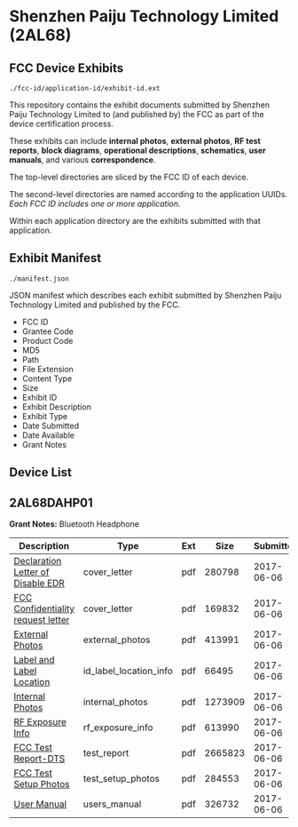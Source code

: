 # Shenzhen Paiju Technology Limited (2AL68)
## FCC Device Exhibits

```
./fcc-id/application-id/exhibit-id.ext
```

This repository contains the exhibit documents submitted by Shenzhen Paiju Technology Limited to (and published by) the FCC as part of the device certification process.

These exhibits can include **internal photos**, **external photos**, **RF test reports**, **block diagrams**, **operational descriptions**, **schematics**, **user manuals**, and various **correspondence**.

The top-level directories are sliced by the FCC ID of each device.

The second-level directories are named according to the application UUIDs. *Each FCC ID includes one or more application.*

Within each application directory are the exhibits submitted with that application. 

## Exhibit Manifest

```
./manifest.json
```

JSON manifest which describes each exhibit submitted by Shenzhen Paiju Technology Limited and published by the FCC.

- FCC ID
- Grantee Code
- Product Code
- MD5
- Path
- File Extension
- Content Type
- Size
- Exhibit ID
- Exhibit Description
- Exhibit Type
- Date Submitted
- Date Available
- Grant Notes

## Device List
## 2AL68DAHP01
**Grant Notes:** Bluetooth Headphone

| Description | Type | Ext | Size | Submitted | Available |
| ----------- | ---- | --- | ---- | --------- | --------- |
| [Declaration Letter of Disable  EDR](2AL68DAHP01/ee9cd4748b632facc922eaee1099500f/3415622.pdf) | cover_letter | pdf | 280798 | 2017-06-06 | 2017-06-07 |
| [FCC Confidentiality request letter](2AL68DAHP01/ee9cd4748b632facc922eaee1099500f/3415624.pdf) | cover_letter | pdf | 169832 | 2017-06-06 | 2017-06-07 |
| [External Photos](2AL68DAHP01/ee9cd4748b632facc922eaee1099500f/3415623.pdf) | external_photos | pdf | 413991 | 2017-06-06 | 2017-06-07 |
| [Label and Label Location](2AL68DAHP01/ee9cd4748b632facc922eaee1099500f/3415628.pdf) | id_label_location_info | pdf | 66495 | 2017-06-06 | 2017-06-07 |
| [Internal Photos](2AL68DAHP01/ee9cd4748b632facc922eaee1099500f/3415627.pdf) | internal_photos | pdf | 1273909 | 2017-06-06 | 2017-06-07 |
| [RF Exposure Info](2AL68DAHP01/ee9cd4748b632facc922eaee1099500f/3415630.pdf) | rf_exposure_info | pdf | 613990 | 2017-06-06 | 2017-06-07 |
| [FCC Test Report-DTS](2AL68DAHP01/ee9cd4748b632facc922eaee1099500f/3415625.pdf) | test_report | pdf | 2665823 | 2017-06-06 | 2017-06-07 |
| [FCC Test Setup Photos](2AL68DAHP01/ee9cd4748b632facc922eaee1099500f/3415626.pdf) | test_setup_photos | pdf | 284553 | 2017-06-06 | 2017-06-07 |
| [User Manual](2AL68DAHP01/ee9cd4748b632facc922eaee1099500f/3415632.pdf) | users_manual | pdf | 326732 | 2017-06-06 | 2017-06-07 |
